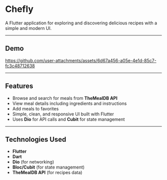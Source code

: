 # Chefly

A Flutter application for exploring and discovering delicious recipes with a simple and modern UI.

---

## Demo 

https://github.com/user-attachments/assets/6d67a456-a05e-4e1d-85c7-fc3c48712638


---

## Features
- Browse and search for meals from **TheMealDB API**
- View meal details including ingredients and instructions
- Add meals to favorites
- Simple, clean, and responsive UI built with Flutter
- Uses **Dio** for API calls and **Cubit** for state management

---

## Technologies Used
- **Flutter**   
- **Dart** 
- **Dio** (for networking)  
- **Bloc/Cubit** (for state management)  
- **TheMealDB API** (for recipes data)


